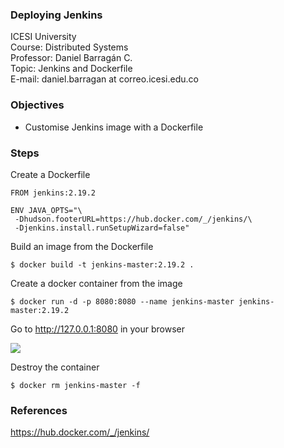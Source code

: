 ### Deploying Jenkins
ICESI University  
Course: Distributed Systems  
Professor: Daniel Barragán C.  
Topic: Jenkins and Dockerfile  
E-mail: daniel.barragan at correo.icesi.edu.co


### Objectives
* Customise Jenkins image with a Dockerfile

### Steps

Create a Dockerfile

```
FROM jenkins:2.19.2

ENV JAVA_OPTS="\
 -Dhudson.footerURL=https://hub.docker.com/_/jenkins/\
 -Djenkins.install.runSetupWizard=false"
```

Build an image from the Dockerfile

```
$ docker build -t jenkins-master:2.19.2 .
```

Create a docker container from the image

```
$ docker run -d -p 8080:8080 --name jenkins-master jenkins-master:2.19.2
```

Go to http://127.0.0.1:8080 in your browser

![][1]

Destroy the container

```
$ docker rm jenkins-master -f
```

### References
https://hub.docker.com/_/jenkins/

[1]: images/01_jenkins_welcome.png
